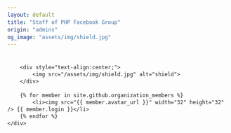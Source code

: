 ```yaml
---
layout: default
title: "Staff of PHP Facebook Group"
origin: "admins"
og_image: "assets/img/shield.jpg"
---
```


<div class="row" style="padding-top:8px">
    <div class="large-12 columns">

        <div style="text-align:center;">
            <img src="/assets/img/shield.jpg" alt="shield">
        </div>

        {% for member in site.github.organization_members %}
            <li><img src="{{ member.avatar_url }}" width="32" height="32" /> {{ member.login }}</li>
        {% endfor %}
    </div>
</div>
